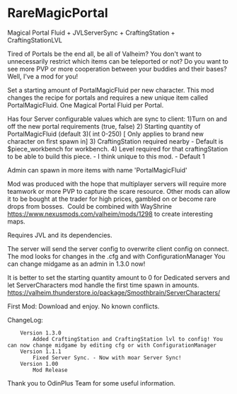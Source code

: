 # RareMagicPortal
Magical Portal Fluid + JVLServerSync + CraftingStation + CraftingStationLVL


Tired of Portals be the end all, be all of Valheim? You don't want to unnecessarily restrict which items can be teleported or not? Do you want
to see more PVP or more cooperation between your buddies and their bases?
Well, I've a mod for you!

Set a starting amount of PortalMagicFluid per new character.  This mod changes the recipe for portals and requires a new unique item called PortalMagicFluid. One Magical Portal Fluid per Portal.

Has four Server configurable values which are sync to client:
1)Turn on and off the new portal requirements (true, false)
2) Starting quantity of PortalMagicFluid (default 3)( int 0-250) [ Only applies to brand new character on first spawn in]
3) CraftingStation required nearby - Default is $piece_workbench for workbench.
4) Level required for that craftingStation to be able to build this piece. - I think unique to this mod. - Default 1

Admin can spawn in more items with name 'PortalMagicFluid'

Mod was produced with the hope that multiplayer servers will require more teamwork or more PVP to capture the scare resource. 
Other mods can allow it to be bought at the trader for high prices, gambled on or become rare drops from bosses.
﻿
Could be combined with WayShrine https://www.nexusmods.com/valheim/mods/1298 to create interesting maps.

Requires JVL and its dependencies.

The server will send the server config to overwrite client config on connect. The mod looks for changes in the .cfg and with ConfigurationManager
You can change midgame as an admin in 1.3.0 now!

It is better to set the starting quantity amount to 0 for Dedicated servers and let ServerCharacters mod handle the first time spawn in amounts.
https://valheim.thunderstore.io/package/Smoothbrain/ServerCharacters/

First Mod: Download and enjoy.
No known conflicts.

ChangeLog:
		
        Version 1.3.0
            Added CraftingStation and CraftingStation lvl to config! You can now change midgame by editing cfg or with ConfigurationManager
        Version 1.1.1
            Fixed Server Sync. - Now with moar Server Sync!
        Version 1.00
            Mod Release


Thank you to OdinPlus Team for some useful information.
